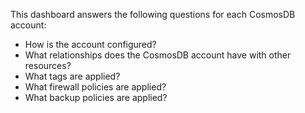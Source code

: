 This dashboard answers the following questions for each CosmosDB account:

- How is the account configured?
- What relationships does the CosmosDB account have with other resources?
- What tags are applied?
- What firewall policies are applied?
- What backup policies are applied?
